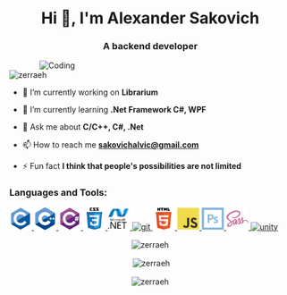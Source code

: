  
 <h1 align="center">Hi 👋, I'm Alexander Sakovich</h1>
<h3 align="center">A backend developer</h3>
<img align="right" alt="Coding" width="450" src="https://media4.giphy.com/media/qgQUggAC3Pfv687qPC/giphy.gif";">
<p align="left"> <img src="https://komarev.com/ghpvc/?username=zerraeh&label=Profile%20views&color=0e75b6&style=flat" alt="zerraeh" /> </p>

- 🔭 I’m currently working on **Librarium**

- 🌱 I’m currently learning **.Net Framework C#, WPF**

- 💬 Ask me about **C/C++, C#, .Net**

- 📫 How to reach me **sakovichalvic@gmail.com**

- ⚡ Fun fact **I think that people's possibilities are not limited**



<h3 align="left">Languages and Tools:</h3>
<p align="left"> <a href="https://www.cprogramming.com/" target="_blank" rel="noreferrer"> <img src="https://raw.githubusercontent.com/devicons/devicon/master/icons/c/c-original.svg" alt="c" width="40" height="40"/> </a> <a href="https://www.w3schools.com/cpp/" target="_blank" rel="noreferrer"> <img src="https://raw.githubusercontent.com/devicons/devicon/master/icons/cplusplus/cplusplus-original.svg" alt="cplusplus" width="40" height="40"/> </a> <a href="https://www.w3schools.com/cs/" target="_blank" rel="noreferrer"> <img src="https://raw.githubusercontent.com/devicons/devicon/master/icons/csharp/csharp-original.svg" alt="csharp" width="40" height="40"/> </a> <a href="https://www.w3schools.com/css/" target="_blank" rel="noreferrer"> <img src="https://raw.githubusercontent.com/devicons/devicon/master/icons/css3/css3-original-wordmark.svg" alt="css3" width="40" height="40"/> </a> <a href="https://dotnet.microsoft.com/" target="_blank" rel="noreferrer"> <img src="https://raw.githubusercontent.com/devicons/devicon/master/icons/dot-net/dot-net-original-wordmark.svg" alt="dotnet" width="40" height="40"/> </a> <a href="https://git-scm.com/" target="_blank" rel="noreferrer"> <img src="https://www.vectorlogo.zone/logos/git-scm/git-scm-icon.svg" alt="git" width="40" height="40"/> </a> <a href="https://www.w3.org/html/" target="_blank" rel="noreferrer"> <img src="https://raw.githubusercontent.com/devicons/devicon/master/icons/html5/html5-original-wordmark.svg" alt="html5" width="40" height="40"/> </a> <a href="https://developer.mozilla.org/en-US/docs/Web/JavaScript" target="_blank" rel="noreferrer"> <img src="https://raw.githubusercontent.com/devicons/devicon/master/icons/javascript/javascript-original.svg" alt="javascript" width="40" height="40"/> </a> <a href="https://www.photoshop.com/en" target="_blank" rel="noreferrer"> <img src="https://raw.githubusercontent.com/devicons/devicon/master/icons/photoshop/photoshop-line.svg" alt="photoshop" width="40" height="40"/> </a> <a href="https://sass-lang.com" target="_blank" rel="noreferrer"> <img src="https://raw.githubusercontent.com/devicons/devicon/master/icons/sass/sass-original.svg" alt="sass" width="40" height="40"/> </a> <a href="https://unity.com/" target="_blank" rel="noreferrer"> <img src="https://www.vectorlogo.zone/logos/unity3d/unity3d-icon.svg" alt="unity" width="40" height="40"/> </a> </p>

<p align="center"><img align="center" src="https://github-readme-stats.vercel.app/api/top-langs?username=zerraeh&show_icons=true&locale=en&layout=compact" alt="zerraeh" width="400"/></p>

<p align="center">&nbsp;<img align="center" src="https://github-readme-stats.vercel.app/api?username=zerraeh&show_icons=true&locale=en" alt="zerraeh" width="455"/></p>

<p align="center"><img align="center" src="https://github-readme-streak-stats.herokuapp.com/?user=zerraeh&" alt="zerraeh" width="400"/></p>
